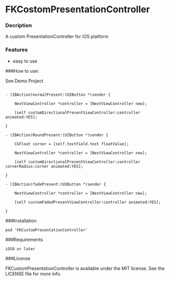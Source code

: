 # FKCostomPresentationController

### Decription

A custom PresentationController for iOS platform

### Features

- easy to use

###How to use:


See Demo Project

```

- (IBAction)normalPresent:(UIButton *)sender {

    NextViewController *controller = [NextViewController new];
    
    [self customDirectionalPresentViewController:controller animated:YES];
    
}

- (IBAction)RoundPresent:(UIButton *)sender {

    CGFloat corner = [self.textField.text floatValue];
    
    NextViewController *controller = [NextViewController new];
    
    [self customDirectionalPresentViewController:controller cornerRadius:corner animated:YES];
    
}

- (IBAction)fadePresent:(UIButton *)sender {
    
    NextViewController *controller = [NextViewController new];
    
    [self customFadedPresentViewController:controller animated:YES];
    
}

```

###Installation

```
pod 'FKCustomPresentationController'

```

###Requirements

```
iOS8 or later
```

###License

FKCustomPresentationController is available under the MIT license. See the LICENSE file for more info.